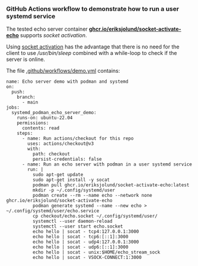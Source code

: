 ### GitHub Actions workflow to demonstrate how to run a user systemd service

The tested echo server container [__ghcr.io/eriksjolund/socket-activate-echo__](https://github.com/eriksjolund/socket-activate-echo/pkgs/container/socket-activate-echo 
) supports _socket activation_.

Using [socket activation](https://github.com/containers/podman/blob/main/docs/tutorials/socket_activation.md) has
the advantage that there is no need for the client to use _/usr/bin/sleep_ combined with a while-loop to check if the server is online.

The file [.github/workflows/demo.yml](.github/workflows/demo.yml) contains:

```
name: Echo server demo with podman and systemd
on: 
  push:
    branch:
      - main
jobs:
  systemd_podman_echo_server_demo:
    runs-on: ubuntu-22.04
    permissions:
      contents: read
    steps:
      - name: Run actions/checkout for this repo
        uses: actions/checkout@v3
        with:
          path: checkout
          persist-credentials: false
      - name: Run an echo server with podman in a user systemd service
        run: |
          sudo apt-get update
          sudo apt-get install -y socat
          podman pull ghcr.io/eriksjolund/socket-activate-echo:latest
          mkdir -p ~/.config/systemd/user
          podman create --rm --name echo --network none ghcr.io/eriksjolund/socket-activate-echo
          podman generate systemd --name --new echo > ~/.config/systemd/user/echo.service
          cp checkout/echo.socket ~/.config/systemd/user/
          systemctl --user daemon-reload
          systemctl --user start echo.socket
          echo hello | socat - tcp4:127.0.0.1:3000
          echo hello | socat - tcp6:[::1]:3000
          echo hello | socat - udp4:127.0.0.1:3000
          echo hello | socat - udp6:[::1]:3000
          echo hello | socat - unix:$HOME/echo_stream_sock
          echo hello | socat - VSOCK-CONNECT:1:3000
```
